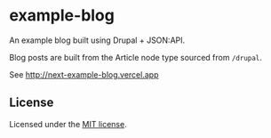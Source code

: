 # example-blog

An example blog built using Drupal + JSON:API.

Blog posts are built from the Article node type sourced from `/drupal`.

See http://next-example-blog.vercel.app

## License

Licensed under the [MIT license](https://github.com/chapter-three/next-drupal/blob/master/LICENSE).
